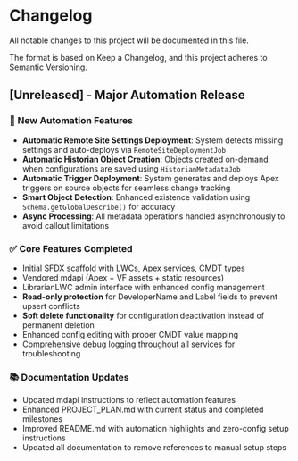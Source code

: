 # Changelog

All notable changes to this project will be documented in this file.

The format is based on Keep a Changelog, and this project adheres to Semantic Versioning.

## [Unreleased] - Major Automation Release
### 🚀 New Automation Features
- **Automatic Remote Site Settings Deployment**: System detects missing settings and auto-deploys via `RemoteSiteDeploymentJob`
- **Automatic Historian Object Creation**: Objects created on-demand when configurations are saved using `HistorianMetadataJob`
- **Automatic Trigger Deployment**: System generates and deploys Apex triggers on source objects for seamless change tracking
- **Smart Object Detection**: Enhanced existence validation using `Schema.getGlobalDescribe()` for accuracy
- **Async Processing**: All metadata operations handled asynchronously to avoid callout limitations

### ✅ Core Features Completed
- Initial SFDX scaffold with LWCs, Apex services, CMDT types
- Vendored mdapi (Apex + VF assets + static resources)
- LibrarianLWC admin interface with enhanced config management
- **Read-only protection** for DeveloperName and Label fields to prevent upsert conflicts
- **Soft delete functionality** for configuration deactivation instead of permanent deletion
- Enhanced config editing with proper CMDT value mapping
- Comprehensive debug logging throughout all services for troubleshooting

### 📚 Documentation Updates
- Updated mdapi instructions to reflect automation features
- Enhanced PROJECT_PLAN.md with current status and completed milestones
- Improved README.md with automation highlights and zero-config setup instructions
- Updated all documentation to remove references to manual setup steps

